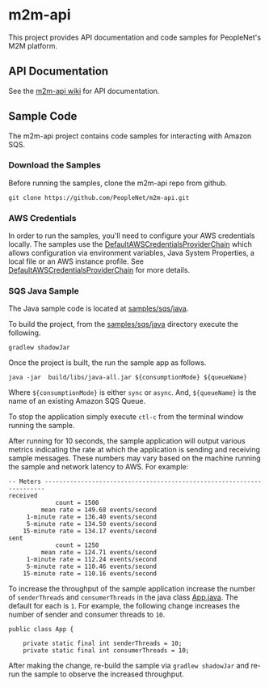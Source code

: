 # m2m-api
This project provides API documentation and code samples for PeopleNet's M2M platform.

## API Documentation
See the [m2m-api wiki](https://github.com/PeopleNet/m2m-api/wiki) for API documentation.

## Sample Code
The m2m-api project contains code samples for interacting with Amazon SQS.

### Download the Samples
Before running the samples, clone the m2m-api repo from github.
```
git clone https://github.com/PeopleNet/m2m-api.git
```
### AWS Credentials
In order to run the samples, you'll need to configure your AWS credentials locally. The samples use the [DefaultAWSCredentialsProviderChain](http://docs.aws.amazon.com/AWSJavaSDK/latest/javadoc/com/amazonaws/auth/DefaultAWSCredentialsProviderChain.html) which allows configuration via environment variables, Java System Properties, a local file or an AWS instance profile. See [DefaultAWSCredentialsProviderChain](http://docs.aws.amazon.com/AWSJavaSDK/latest/javadoc/com/amazonaws/auth/DefaultAWSCredentialsProviderChain.html) for more details.

### SQS Java Sample
The Java sample code is located at [samples/sqs/java](samples/sqs/java).

To build the project, from the [samples/sqs/java](samples/sqs/java) directory execute the following.
```
gradlew shadowJar
```
Once the project is built, the run the sample app as follows.
```
java -jar  build/libs/java-all.jar ${consumptionMode} ${queueName}
```
Where `${consumptionMode}` is either `sync` or `async`.
And, `${queueName}` is the name of an existing Amazon SQS Queue.

To stop the application simply execute `ctl-c` from the terminal window running the sample.

After running for 10 seconds, the sample application will output various metrics indicating the rate at which the application is sending and receiving sample messages. These numbers may vary based on the machine running the sample and network latency to AWS. For example:
```
-- Meters ----------------------------------------------------------------------
received
             count = 1500
         mean rate = 149.68 events/second
     1-minute rate = 136.40 events/second
     5-minute rate = 134.50 events/second
    15-minute rate = 134.17 events/second
sent
             count = 1250
         mean rate = 124.71 events/second
     1-minute rate = 112.24 events/second
     5-minute rate = 110.46 events/second
    15-minute rate = 110.16 events/second
```
To increase the throughput of the sample application increase the number of `senderThreads` and `consumerThreads` in the java class [App.java](samples/sqs/java/src/main/java/com/peoplenet/m2m/sample/sqs/App.java). The default for each is `1`. For example, the following change increases the number of sender and consumer threads to `10`.
```
public class App {

	private static final int senderThreads = 10;
	private static final int consumerThreads = 10;
```
After making the change, re-build the sample via `gradlew shadowJar` and re-run the sample to observe the increased throughput.
